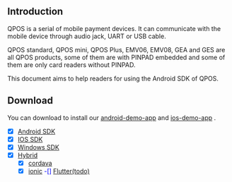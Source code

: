 ## Introduction

QPOS is a serial of mobile payment devices. It can communicate with the mobile device through audio jack, UART or USB cable. 

QPOS standard, QPOS mini, QPOS Plus, EMV06, EMV08, GEA and GES are all QPOS products, some of them are with PINPAD embedded and some of them are only card readers without PINPAD.

This document aims to help readers for using the Android SDK of QPOS.

## Download
You can download to install our [android-demo-app][android-app]
 and [ios-demo-app][ios-app] .

[android-app]: https://fir.im/AndroidDemo
[ios-app]: https://fir.im/iOSDemo


<div style='color: blue'>

-[x]  [Android SDK](https://gitlab.com/dspread/android) 
-[x]  [IOS SDK](https://gitlab.com/dspread/ios)
-[x]  [Windows SDK](https://gitlab.com/dspread/windows)
-[x]  [Hybrid](url)
    -[x] [cordava](https://gitlab.com/dspread/cordova-plugin)
    -[x] [ionic](https://gitlab.com/dspread/ionic-demo)
    -[] [Flutter(todo)](url)
    
</div>

